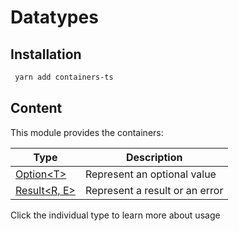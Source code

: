 # Datatypes

## Installation

```bash
 yarn add containers-ts
```

## Content

This module provides the containers:

| Type                             | Description                    |
| -------------------------------- | ------------------------------ |
| [Option\<T\>](docs/option.md)    | Represent an optional value    |
| [Result\<R, E\>](docs/result.md) | Represent a result or an error |

Click the individual type to learn more about usage
